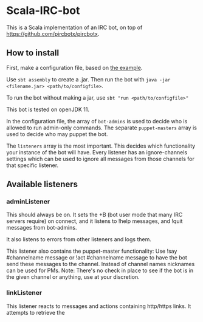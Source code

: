# Scala-IRC-bot

This is a Scala implementation of an IRC bot, on top of https://github.com/pircbotx/pircbotx.

## How to install
First, make a configuration file, based on [the example](example.conf).

Use `sbt assembly` to create a .jar. Then run the bot with `java -jar <filename.jar> <path/to/configfile>`.

To run the bot without making a jar, use `sbt "run <path/to/configfile>"`

This bot is tested on openJDK 11.

In the configuration file, the array of `bot-admins` is used to decide who is allowed to run admin-only commands.
The separate `puppet-masters` array is used to decide who may puppet the bot.
  
The `listeners` array is the most important. This decides which functionality your instance of the bot will have.
Every listener has an ignore-channels settings which can be used to ignore all messages from those channels for that
specific listener.
 
## Available listeners

### adminListener
This should always be on. It sets the +B (bot user mode that many IRC servers require) on connect, and it listens to
!help messages, and !quit messages from bot-admins. 

It also listens to errors from other listeners and logs them.

This listener also contains the puppet-master functionality:
Use !say #channelname message or !act #channelname message to have the bot send these messages to the channel.
Instead of channel names nicknames can be used for PMs. Note: There's no check in place to see if the bot is in the
given channel or anything, use at your discretion. 

### linkListener
This listener reacts to messages and actions containing http/https links. It attempts to retrieve the <title> tag in
html pages and if it can find one, it will send the title to the channel.

### pronounListener
This listener stores users' personal pronouns (he, she, they, it, other) and can be used to look up the pronouns. It
writes these into a file to keep them between restarts.

### User documentation
If you want to run your own instance of the bot please host your own documentation specific to that instance.
Feel free to use [Isaac's documentation](https://co2.codes/xkcd/isaac-docs.php) (the original instance of this bot)
as a basis for your own. 